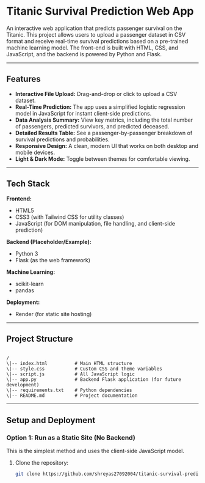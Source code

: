 
# Titanic Survival Prediction Web App

An interactive web application that predicts passenger survival on the Titanic. This project allows users to upload a passenger dataset in CSV format and receive real-time survival predictions based on a pre-trained machine learning model. The front-end is built with HTML, CSS, and JavaScript, and the backend is powered by Python and Flask.

---

## Features

- **Interactive File Upload:** Drag-and-drop or click to upload a CSV dataset.
- **Real-Time Prediction:** The app uses a simplified logistic regression model in JavaScript for instant client-side predictions.
- **Data Analysis Summary:** View key metrics, including the total number of passengers, predicted survivors, and predicted deceased.
- **Detailed Results Table:** See a passenger-by-passenger breakdown of survival predictions and probabilities.
- **Responsive Design:** A clean, modern UI that works on both desktop and mobile devices.
- **Light & Dark Mode:** Toggle between themes for comfortable viewing.

---

## Tech Stack

**Frontend:**
- HTML5
- CSS3 (with Tailwind CSS for utility classes)
- JavaScript (for DOM manipulation, file handling, and client-side prediction)

**Backend (Placeholder/Example):**
- Python 3
- Flask (as the web framework)

**Machine Learning:**
- scikit-learn
- pandas

**Deployment:**
- Render (for static site hosting)

---

## Project Structure

```

/
\|-- index.html          # Main HTML structure
\|-- style.css           # Custom CSS and theme variables
\|-- script.js           # All JavaScript logic
\|-- app.py              # Backend Flask application (for future development)
\|-- requirements.txt    # Python dependencies
\|-- README.md           # Project documentation

````

---

## Setup and Deployment

### Option 1: Run as a Static Site (No Backend)
This is the simplest method and uses the client-side JavaScript model.

1. Clone the repository:
   ```bash
   git clone https://github.com/shreyas27092004/titanic-survival-prediction.git
````
